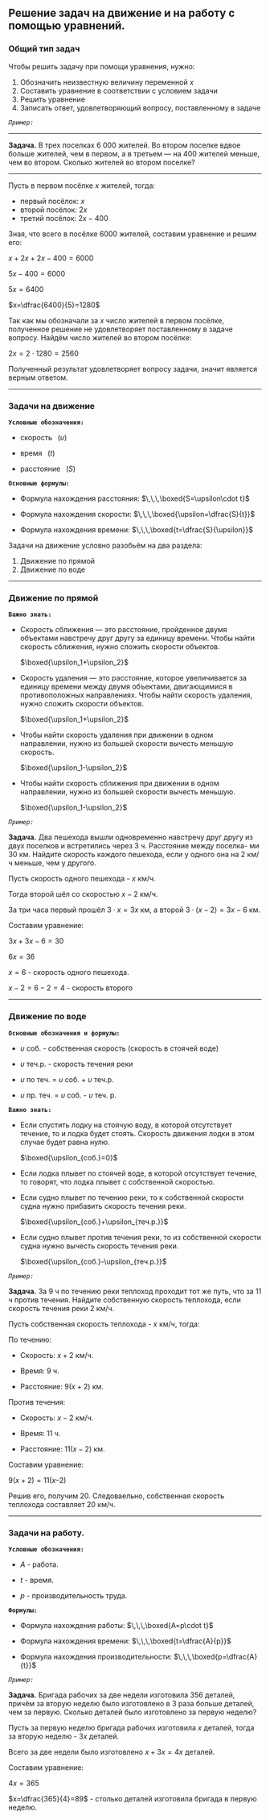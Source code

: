 ## Решение задач на движение и на работу с помощью уравнений.
### Общий тип задач

Чтобы решить задачу при помощи уравнения, нужно:

1) Обозначить неизвестную величину переменной $x$
2) Составить уравнение в соответствии с условием задачи
3) Решить уравнение
4) Записать ответ, удовлетворяющий вопросу, поставленному в задаче

*`Пример:`*
***
**Задача.** В трех поселках 6 000 жителей. Во втором поселке вдвое
больше жителей, чем в первом, а в третьем — на 400 жителей
меньше, чем во втором. Сколько жителей во втором поселке? 
***
Пусть в первом посёлке $x$ жителей, тогда:

- первый посёлок: $x$
- второй посёлок: $2x$
- третий посёлок: $2x-400$

Зная, что всего в посёлке $6000$ жителей, составим уравнение и решим его:

$x+2x+2x-400=6000$

$5x-400=6000$

$5x=6400$

$x=\dfrac{6400}{5}=1280$

Так как мы обозначали за $x$ число жителей в первом посёлке, полученное решение не удовлетворяет поставленному в задаче вопросу. Найдём число жителей во втором посёлке:

$2x=2\cdot1280=2560$

Полученный результат удовлетворяет вопросу задачи, значит является верным ответом.
***
### Задачи на движение

**`Условные обозначения:`**

- скорость $\,\,\,(\upsilon)$

- время $\,\,\,(t)$

- расстояние $\,\,\,(S)$



**`Основные формулы:`**

- Формула нахождения расстояния: $\,\,\,\boxed{S=\upsilon\cdot t}$

- Формула нахождения скорости: $\,\,\,\boxed{\upsilon=\dfrac{S}{t}}$

- Формула нахождения времени: $\,\,\,\boxed{t=\dfrac{S}{\upsilon}}$

Задачи на движение условно разобьём на два раздела:

1) Движение по прямой
2) Движение по воде
***
### Движение по прямой

**`Важно знать:`**

- Скорость сближения — это расстояние, пройденное двумя объектами навстречу друг другу за единицу времени. Чтобы найти скорость сближения, нужно сложить скорости объектов.
  
  $\boxed{\upsilon_1+\upsilon_2}$

- Скорость удаления — это расстояние, которое увеличивается за единицу времени между двумя объектами, двигающимися в противоположных направлениях. Чтобы найти скорость удаления, нужно сложить скорости объектов.
  
  $\boxed{\upsilon_1+\upsilon_2}$

- Чтобы найти скорость удаления при движении в одном направлении, нужно из большей скорости вычесть меньшую скорость.
  
  $\boxed{\upsilon_1-\upsilon_2}$

- Чтобы найти скорость сближения при движении в одном направлении, нужно из большей скорости вычесть меньшую.
  
  $\boxed{\upsilon_1-\upsilon_2}$

*`Пример:`*

**Задача.** Два пешехода вышли одновременно навстречу друг другу из
двух поселков и встретились через 3 ч. Расстояние между поселка-
ми 30 км. Найдите скорость каждого пешехода, если у одного она
на 2 км/ч меньше, чем у другого. 

Пусть скорость одного пешехода - $x$ км/ч.

Тогда второй шёл со скоростью $x-2$ км/ч.

За три часа первый прошёл $3\cdot x=3x$ км, а второй $3\cdot(x-2)=3x-6$ км.

Составим уравнение:

$3x+3x-6=30$

$6x=36$

$x=6$ - скорость одного пешехода.

$x-2=6-2=4$ - скорость второго
***
### Движение по воде

**`Основные обозначения и формулы:`**

- $\upsilon$ соб. - собственная скорость (скорость в стоячей воде)

- $\upsilon$ теч.р. - скорость течения реки

- $\upsilon$ по теч. = $\upsilon$ соб. + $\upsilon$ теч.р.

- $\upsilon$ пр. теч. = $\upsilon$ соб. - $\upsilon$ теч. р.

**`Важно знать:`**

- Если спустить лодку на стоячую воду, в которой отсутствует течение, то и лодка будет стоять. Скорость движения лодки в этом случае будет равна нулю.
  
  $\boxed{\upsilon_{соб.}=0}$

- Если лодка плывет по стоячей воде, в которой отсутствует течение, то говорят, что лодка плывет с собственной скоростью.

- Если судно плывет по течению реки, то к собственной скорости судна нужно прибавить скорость течения реки.
  
  $\boxed{\upsilon_{соб.}+\upsilon_{теч.р.}}$

- Если судно плывет против течения реки, то из собственной скорости судна нужно вычесть скорость течения реки.
  
  $\boxed{\upsilon_{соб.}-\upsilon_{теч.р.}}$

*`Пример:`*

**Задача.** За 9 ч по течению реки теплоход проходит тот же путь, что за 11 ч против течения. Найдите собственную скорость теплохода, если скорость течения реки 2 км/ч.

 Пусть собственная скорость теплохода - $x$ км/ч, тогда:

 По течению:

 - Скорость: $x+2$ км/ч.

 - Время: $9$ ч.

 - Расстояние: $9(x+2)$ км.

 Против течения:

 - Скорость: $x-2$ км/ч.

 - Время: $11$ ч.

 - Расстояние: $11(x-2)$ км.

Составим уравнение:

$9(x+2)=11(x–2)$

Решив его, получим $20$. Следоваельно, собственная скорость теплохода составляет $20$ км/ч.
***
### Задачи на работу.

**`Условные обозначения:`**

- $A$ - работа.

- $t$ - время.

- $p$ - производительность труда.

**`Формулы:`**

- Формула нахождения работы: $\,\,\,\boxed{A=p\cdot t}$

- Формула нахождения времени: $\,\,\,\boxed{t=\dfrac{A}{p}}$

- Формула нахождения производительности: $\,\,\,\boxed{p=\dfrac{A}{t}}$

*`Пример:`*

**Задача.** Бригада рабочих за две недели изготовила 356 деталей, причём за вторую неделю было изготовлено в 3 раза больше деталей, чем за первую. Сколько деталей было изготовлено за первую неделю?

Пусть за первую неделю бригада рабочих изготовила $x$ деталей, тогда за вторую неделю - $3x$ деталей.

Всего за две недели было изготовлено $x+3x=4x$ деталей.

Составим уравнение:

$4x=365$

$x=\dfrac{365}{4}=89$ - столько деталей изготовила бригада в первую неделю.